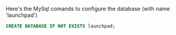 Here's the MySql comands to configure the database (with name 'launchpad')

```sql
CREATE DATABASE IF NOT EXISTS launchpad;


```